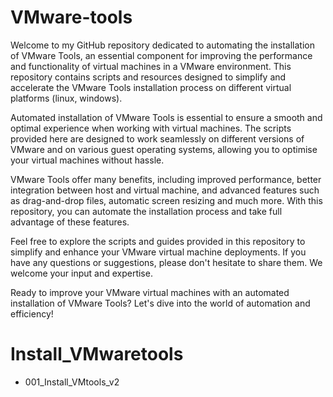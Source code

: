# VMware-tools

Welcome to my GitHub repository dedicated to automating the installation of VMware Tools, an essential component for improving the performance and functionality of virtual machines in a VMware environment. This repository contains scripts and resources designed to simplify and accelerate the VMware Tools installation process on different virtual platforms (linux, windows).

Automated installation of VMware Tools is essential to ensure a smooth and optimal experience when working with virtual machines. The scripts provided here are designed to work seamlessly on different versions of VMware and on various guest operating systems, allowing you to optimise your virtual machines without hassle.

VMware Tools offer many benefits, including improved performance, better integration between host and virtual machine, and advanced features such as drag-and-drop files, automatic screen resizing and much more. With this repository, you can automate the installation process and take full advantage of these features.

Feel free to explore the scripts and guides provided in this repository to simplify and enhance your VMware virtual machine deployments. If you have any questions or suggestions, please don't hesitate to share them. We welcome your input and expertise.

Ready to improve your VMware virtual machines with an automated installation of VMware Tools? Let's dive into the world of automation and efficiency!

# Install_VMwaretools
  - 001_Install_VMtools_v2
